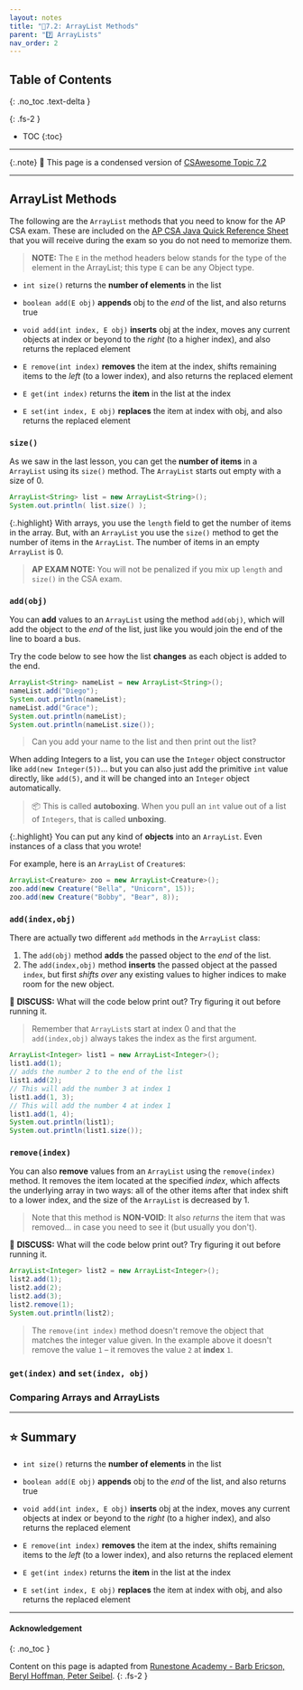 ```yaml
---
layout: notes
title: "📓7.2: ArrayList Methods" 
parent: "7️⃣ ArrayLists"
nav_order: 2
---
```


## Table of Contents
{: .no_toc .text-delta }

{: .fs-2 }
- TOC
{:toc}

---

{:.note}
📖 This page is a condensed version of [CSAwesome Topic 7.2](https://runestone.academy/ns/books/published/csawesome/Unit7-ArrayList/topic-7-2-arraylist-methods.html?mode=browsing) 

---

## ArrayList Methods

The following are the ``ArrayList`` methods that you need to know for the AP CSA exam. These are included on the <a href="https://apstudents.collegeboard.org/ap/pdf/ap-computer-science-a-java-quick-reference_0.pdf" target="_blank">AP CSA Java Quick Reference Sheet</a> that you will receive during the exam so you do not need to memorize them. 
> **NOTE:** The `E` in the method headers below stands for the type of the element in the ArrayList; this type `E` can be any Object type.

-  `int size()` returns the **number of elements** in the list

-  `boolean add(E obj)` **appends** obj to the *end* of the list, and also returns true

-  `void add(int index, E obj)` **inserts** obj at the index, moves any current objects at index or beyond to the _right_ (to a higher index), and also returns the replaced element

-  `E remove(int index)` **removes** the item at the index, shifts remaining items to the _left_ (to a lower index), and also returns the replaced element

-  `E get(int index)` returns the **item** in the list at the index

-  `E set(int index, E obj)` **replaces** the item at index with obj, and also returns the replaced element

### ``size()``

As we saw in the last lesson, you can get the **number of items** in a ``ArrayList`` using its ``size()`` method. The ``ArrayList`` starts out empty with a size of 0.

```java
ArrayList<String> list = new ArrayList<String>();
System.out.println( list.size() );
```

{:.highlight}
With arrays, you use the ``length`` field to get the number of items in the array. But, with an ``ArrayList`` you use the ``size()`` method to get the number of items in the ``ArrayList``. The number of items in an empty ``ArrayList`` is 0.
> **AP EXAM NOTE:** You will not be penalized if you mix up ``length`` and ``size()`` in the CSA exam.

### ``add(obj)``

You can **add** values to an ``ArrayList`` using the method ``add(obj)``, which will add the object to the _end_ of the list, just like you would join the end of the line to board a bus.

<div class="task" markdown="block">

Try the code below to see how the list **changes** as each object is added to the end. 

```java
ArrayList<String> nameList = new ArrayList<String>();
nameList.add("Diego");
System.out.println(nameList);
nameList.add("Grace");
System.out.println(nameList);
System.out.println(nameList.size());
```
> Can you add your name to the list and then print out the list?

</div>

When adding Integers to a list, you can use the `Integer` object constructor like ``add(new Integer(5))``... but you can also just add the primitive `int` value directly, like ``add(5)``, and it will be changed into an ``Integer`` object automatically. 
> 📦 This is called **autoboxing**. When you pull an ``int`` value out of a list of ``Integers``, that is called **unboxing**.

{:.highlight}
You can put any kind of **objects** into an ``ArrayList``. Even instances of a class that you wrote! 

For example, here is an ``ArrayList`` of ``Creature``s:
```java
ArrayList<Creature> zoo = new ArrayList<Creature>();
zoo.add(new Creature("Bella", "Unicorn", 15));
zoo.add(new Creature("Bobby", "Bear", 8));
```

### ``add(index,obj)``

There are actually two different ``add`` methods in the ``ArrayList`` class:
1. The ``add(obj)`` method **adds** the passed object to the _end_ of the list.
2. The ``add(index,obj)`` method **inserts** the passed object at the passed `index`, but first _shifts over_ any existing values to higher indices to make room for the new object.

<div class="task" markdown="block">

💬 **DISCUSS:** What will the code below print out? Try figuring it out before running it.
> Remember that `ArrayList`s start at index 0 and that the `add(index,obj)` always takes the index as the first argument.

```java
ArrayList<Integer> list1 = new ArrayList<Integer>();
list1.add(1);
// adds the number 2 to the end of the list
list1.add(2);
// This will add the number 3 at index 1
list1.add(1, 3);
// This will add the number 4 at index 1
list1.add(1, 4);
System.out.println(list1);
System.out.println(list1.size());
```

</div>

### ``remove(index)``

You can also **remove** values from an ``ArrayList`` using the ``remove(index)`` method. It removes the item located at the specified _index_, which affects the underlying array in two ways: all of the other items after that index shift to a lower index, and the size of the ``ArrayList`` is decreased by 1.
> Note that this method is **NON-VOID**: It also _returns_ the item that was removed... in case you need to see it (but usually you don't).

<div class="task" markdown="block">

💬 **DISCUSS:** What will the code below print out? Try figuring it out before running it.

```java
ArrayList<Integer> list2 = new ArrayList<Integer>();
list2.add(1);
list2.add(2);
list2.add(3);
list2.remove(1);
System.out.println(list2);
```
> The ``remove(int index)`` method doesn't remove the object that matches the integer value given. In the example above it doesn't remove the value `1` – it removes the value `2` at **index** `1`.

</div>

### ``get(index)`` and ``set(index, obj)``

### Comparing Arrays and ArrayLists




---

## ⭐️ Summary

-  `int size()` returns the **number of elements** in the list

-  `boolean add(E obj)` **appends** obj to the *end* of the list, and also returns true

-  `void add(int index, E obj)` **inserts** obj at the index, moves any current objects at index or beyond to the _right_ (to a higher index), and also returns the replaced element

-  `E remove(int index)` **removes** the item at the index, shifts remaining items to the _left_ (to a lower index), and also returns the replaced element

-  `E get(int index)` returns the **item** in the list at the index

-  `E set(int index, E obj)` **replaces** the item at index with obj, and also returns the replaced element


---

#### Acknowledgement
{: .no_toc }

Content on this page is adapted from [Runestone Academy - Barb Ericson, Beryl Hoffman, Peter Seibel](https://runestone.academy/ns/books/published/csawesome/index.html?mode=browsing).
{: .fs-2 }
